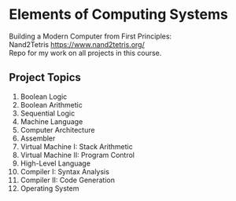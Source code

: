 # Elements of Computing Systems

Building a Modern Computer from First Principles: \
Nand2Tetris https://www.nand2tetris.org/ \
Repo for my work on all projects in this course.

## Project Topics

1. Boolean Logic
2. Boolean Arithmetic
3. Sequential Logic
4. Machine Language
5. Computer Architecture
6. Assembler
7. Virtual Machine I: Stack Arithmetic
8. Virtual Machine II: Program Control
9. High-Level Language
10. Compiler I: Syntax Analysis
11. Compiler II: Code Generation
12. Operating System
